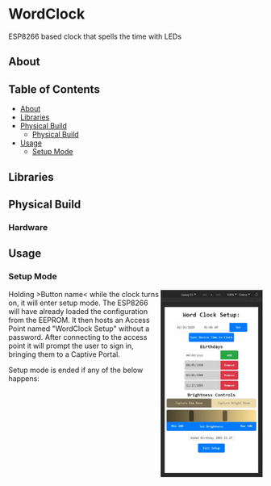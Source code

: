 # WordClock
ESP8266 based clock that spells the time with LEDs

## About

## Table of Contents

- [About](#about)
- [Libraries](#libraries)
- [Physical Build](#physical-build)
  * [Physical Build](#physical-build)
- [Usage](#usage)
  * [Setup Mode](#setup-mode)

## Libraries
## Physical Build
### Hardware

## Usage
### Setup Mode
<img align="right" width="40%" height="auto" src="https://github.com/ben-esler/WordClock/blob/master/HTML%20Testing/example.jpg">
Holding >Button name< while the clock turns on, it will enter setup mode. The ESP8266 will have already loaded the configuration from the EEPROM. It then hosts an Access Point named "WordClock Setup" without a password. After connecting to the access point it will prompt the user to sign in, bringing them to a Captive Portal.

Setup mode is ended if any of the below happens:
